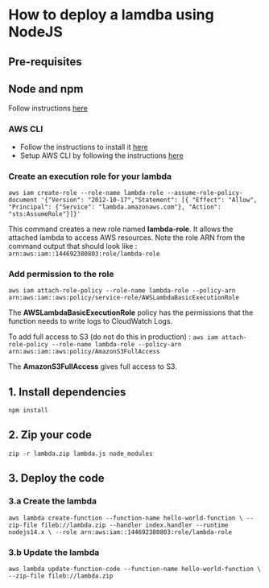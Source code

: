 # How to deploy a lamdba using NodeJS

## Pre-requisites

## Node and npm
Follow instructions [here](https://nodejs.org/en/download/)

### AWS CLI
- Follow the instructions to install it [here](https://docs.aws.amazon.com/cli/latest/userguide/getting-started-install.html#cliv2-linux-install)
- Setup AWS CLI by following the instructions [here](https://docs.aws.amazon.com/cli/latest/userguide/cli-configure-quickstart.html)

### Create an execution role for your lambda
`aws iam create-role --role-name lambda-role --assume-role-policy-document '{"Version": "2012-10-17","Statement": [{ "Effect": "Allow", "Principal": {"Service": "lambda.amazonaws.com"}, "Action": "sts:AssumeRole"}]}'`

This command creates a new role named **lambda-role**. It allows the attached lambda to access AWS resources.
Note the role ARN from the command output that should look like : `arn:aws:iam::144692380803:role/lambda-role`

### Add permission to the role
`aws iam attach-role-policy --role-name lambda-role --policy-arn arn:aws:iam::aws:policy/service-role/AWSLambdaBasicExecutionRole`

The **AWSLambdaBasicExecutionRole** policy has the permissions that the function needs to write logs to CloudWatch Logs.

To add full access to S3 (do not do this in production) : `aws iam attach-role-policy --role-name lambda-role --policy-arn arn:aws:iam::aws:policy/AmazonS3FullAccess`

The **AmazonS3FullAccess** gives full access to S3.

## 1. Install dependencies
`npm install`

## 2. Zip your code
`zip -r lambda.zip lambda.js node_modules`

## 3. Deploy the code

### 3.a Create the lambda
`aws lambda create-function --function-name hello-world-function \
--zip-file fileb://lambda.zip --handler index.handler --runtime nodejs14.x \
--role arn:aws:iam::144692380803:role/lambda-role`

### 3.b Update the lambda
`aws lambda update-function-code --function-name hello-world-function \
--zip-file fileb://lambda.zip`
